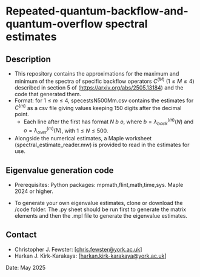 # Repeated-quantum-backflow-and-quantum-overflow spectral estimates

## Description

- This repository contains the approximations for the maximum and minimum of the spectra of specific backflow operators $C^{(M)}$ ($1\le M\le 4$) described in section 5 of (https://arxiv.org/abs/2505.13184) and the code that generated them.
- Format: for $1\le m\le 4$, specestsN500Mm.csv contains the estimates for $C^{(m)}$ as a csv file giving values keeping 150 digits after the decimal point. 
  - Each line after the first has format $N$ $b$ $o$, where $b = \lambda_{back}^{(m)}(N)$ and $o = \lambda_{over}^{(m)}(N)$, with $1\le N\le 500$.
- Alongside the numerical estimates, a Maple worksheet (spectral_estimate_reader.mw) is provided to read in the estimates for use.

## Eigenvalue generation code
- Prerequisites:
    Python packages: mpmath,flint,math,time,sys.
    Maple 2024 or higher.

- To generate your own eigenvalue estimates, clone or download the /code folder. The .py sheet should be run first to generate the matrix elements and then the .mpl file to generate the eigenvalue estimates. 

## Contact

- Christopher J. Fewster: [chris.fewster@york.ac.uk]
- Harkan J. Kirk-Karakaya: [harkan.kirk-karakaya@york.ac.uk]


Date: May 2025

